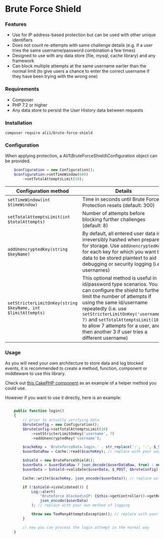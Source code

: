 # Brute Force Shield

### Features
* Use for IP address-based protection but can be used with other unique identifiers
* Does not count re-attempts with same challenge details (e.g. if a user tries the same username/password combination a few times)
* Designed to use with any data store (file, mysql, cache library) and any framework
* Can block multiple attempts at the same username earlier than the normal limit (to give users a chance to enter the correct username if they have been trying with the wrong one)

### Requirements

* Composer
* PHP 7.2 or higher
* Any data store to persist the User History data between requests 

### Installation

```
composer require ali1/brute-force-shield
```

### Configuration

When applying protection, a Ali1\BruteForceShield\Configuration object can be provided.

```php
    $configuration = new Configuration();
    $configuration->setTimeWindow(600) 
        ->setTotalAttemptsLimit(10);
```

|Configuration method|Details|
|---|---|
|`setTimeWindow(int $timeWindow)`|Time in seconds until Brute Force Protection resets (default: 300)|
|`setTotalAttemptsLimit(int $totalAttempts)`|Number of attempts before blocking further challenges (default: 8)|
|`addUnencryptedKey(string $keyName)`|By default, all entered user data is irreversibly hashed when prepared for storage. Use `addUnencryptedKey` for each key for which you want the data to be stored plaintext to aid debugging or security logging (i.e. usernames)|
|`setStricterLimitOnKey(string $keyName, int $limitAttempts)`|This optional method is useful in id/password type scenarios. You can configure the shield to further limit the number of attempts if using the same id/username repeatedly (i.e. use `setStricterLimitOnKey('username', 7)` and `setTotalAttemptsLimit(10)` to allow 7 attempts for a user, and then another 3 if user tries a different username)|

### Usage

As you will need your own architecture to store data and log blocked events, it is recommended to create a method, function, component or middleware to use this library.

Check out [this CakePHP component](https://github.com/Ali1/cakephp-bruteforce/blob/master/src/Controller/Component/BruteforceComponent.php) as an example of a helper method you could use.

However if you want to use it directly, here is an example:

```php

    public function login()
    {
        // prior to actually verifying data
        $bruteConfig = new Configuration();
        $bruteConfig->setTotalAttemptsLimit(10)
            ->setStricterLimitOnKey('username', 7)
            ->addUnencryptedKey('username');

        $cacheKey = 'BruteforceData.login.' . str_replace(':', '.', $_SERVER['REMOTE_ADDR']);
        $userDataRaw = Cache::read($cacheKey); // replace with your way of retrieving stored user data

        $shield = new BruteForceShield();
        $userData = $userDataRaw ? json_decode($userDataRaw, true) : null;
        $userData = $shield->validate($userData, $_POST, $bruteConfig);

        Cache::write($cacheKey, json_encode($userData)); // replace with your way of retrieving stored user data

        if (!$shield->isValidated()) {
            Log::alert(
                "Bruteforce blocked\nIP: {$this->getController()->getRequest()->getEnv('REMOTE_ADDR')}\n",
                json_encode($userData)
            ); // replace with your own method of logging

            throw new TooManyAttemptsException(); // replace with your way of error handling and stopping execution
        }

        // now you can process the login attempt in the normal way
    }
```